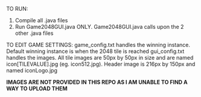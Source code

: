 TO RUN:
1. Compile all .java files
2. Run Game2048GUI.java ONLY. Game2048GUI.java calls upon the 2 other .java files

TO EDIT GAME SETTINGS:
game_config.txt handles the winning instance. Default winning instance is when the 2048 tile is reached
gui_config.txt handles the images. All tile images are 50px by 50px in size and are named icon[TILEVALUE].jpg (eg. icon512.jpg). Header image is 216px by 150px and named iconLogo.jpg

<b>IMAGES ARE NOT PROVIDED IN THIS REPO AS I AM UNABLE TO FIND A WAY TO UPLOAD THEM</b>
